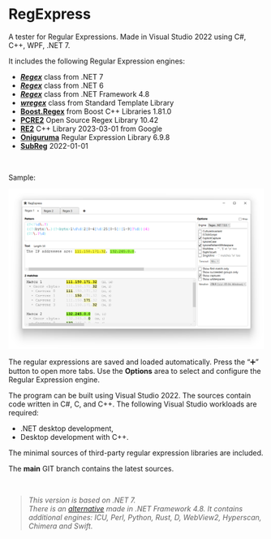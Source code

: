﻿# RegExpress

A tester for Regular Expressions. Made in Visual Studio 2022 using C#, C++, WPF, .NET 7.

It includes the following Regular Expression engines:

* **[_Regex_](https://learn.microsoft.com/en-us/dotnet/api/system.text.regularexpressions.regex?view=net-7.0)** class from .NET 7
* **[_Regex_](https://learn.microsoft.com/en-us/dotnet/api/system.text.regularexpressions.regex?view=net-6.0)** class from .NET 6
* **[_Regex_](https://learn.microsoft.com/en-us/dotnet/api/system.text.regularexpressions.regex?view=netframework-4.8)** class from .NET Framework 4.8
* **[_wregex_](https://docs.microsoft.com/en-us/cpp/standard-library/regex)** class from Standard Template Library
* **[Boost.Regex](https://www.boost.org/doc/libs/1_75_0/libs/regex/doc/html/index.html)** from Boost C++ Libraries 1.81.0
* **[PCRE2](https://pcre.org/)** Open Source Regex Library 10.42
* **[RE2](https://github.com/google/re2)** C++ Library 2023-03-01 from Google
* **[Oniguruma](https://github.com/kkos/oniguruma)** Regular Expression Library 6.9.8
* **[SubReg](https://github.com/mattbucknall/subreg)** 2022-01-01

<br/>

Sample:

![Screenshot of RegExpress](Screenshot1.png)

The regular expressions are saved and loaded automatically. Press the “➕” button to open more tabs. Use the **Options** area to
select and configure the Regular Expression engine.

The program can be built using Visual Studio 2022. The sources contain code written in C#, C, and C++. The following Visual Studio workloads are required:

* .NET desktop development,
* Desktop development with C++.

The minimal sources of third-party regular expression libraries are included.

The **main** GIT branch contains the latest sources.

<br/>


> _This version is based on .NET 7._<br/>
> _There is an [alternative](https://github.com/Viorel/RegExpress_WPFFW) made in .NET Framework 4.8. It contains additional engines: ICU, Perl, Python, Rust, D, WebView2, Hyperscan, Chimera and Swift._
